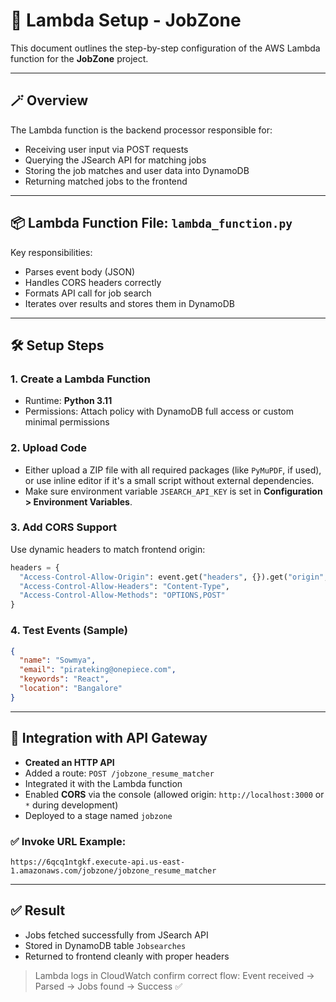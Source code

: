 # 🧪 Lambda Setup - JobZone

This document outlines the step-by-step configuration of the AWS Lambda function for the **JobZone** project.

---

## 🪄 Overview

The Lambda function is the backend processor responsible for:

* Receiving user input via POST requests
* Querying the JSearch API for matching jobs
* Storing the job matches and user data into DynamoDB
* Returning matched jobs to the frontend

---

## 📦 Lambda Function File: `lambda_function.py`

Key responsibilities:

* Parses event body (JSON)
* Handles CORS headers correctly
* Formats API call for job search
* Iterates over results and stores them in DynamoDB

---

## 🛠️ Setup Steps

### 1. **Create a Lambda Function**

* Runtime: **Python 3.11**
* Permissions: Attach policy with DynamoDB full access or custom minimal permissions

### 2. **Upload Code**

* Either upload a ZIP file with all required packages (like `PyMuPDF`, if used), or use inline editor if it's a small script without external dependencies.
* Make sure environment variable `JSEARCH_API_KEY` is set in **Configuration > Environment Variables**.

### 3. **Add CORS Support**

Use dynamic headers to match frontend origin:

```python
headers = {
  "Access-Control-Allow-Origin": event.get("headers", {}).get("origin", "*"),
  "Access-Control-Allow-Headers": "Content-Type",
  "Access-Control-Allow-Methods": "OPTIONS,POST"
}
```

### 4. **Test Events (Sample)**

```json
{
  "name": "Sowmya",
  "email": "pirateking@onepiece.com",
  "keywords": "React",
  "location": "Bangalore"
}
```

---

## 🔌 Integration with API Gateway

* **Created an HTTP API**
* Added a route: `POST /jobzone_resume_matcher`
* Integrated it with the Lambda function
* Enabled **CORS** via the console (allowed origin: `http://localhost:3000` or `*` during development)
* Deployed to a stage named `jobzone`

### ✅ Invoke URL Example:

```
https://6qcq1ntgkf.execute-api.us-east-1.amazonaws.com/jobzone/jobzone_resume_matcher
```

---

## ✅ Result

* Jobs fetched successfully from JSearch API
* Stored in DynamoDB table `Jobsearches`
* Returned to frontend cleanly with proper headers

> Lambda logs in CloudWatch confirm correct flow: Event received → Parsed → Jobs found → Success ✅
